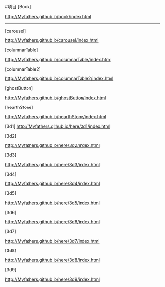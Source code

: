 #项目
[Book]

http://Myfathers.github.io/book/index.html
<hr>

[carousel]

http://Myfathers.github.io/carousel/index.html

[columnarTable]

http://Myfathers.github.io/columnarTable/index.html

[columnarTable2]

http://Myfathers.github.io/columnarTable2/index.html

[ghostButton]

http://Myfathers.github.io/ghostButton/index.html

[hearthStone]

http://Myfathers.github.io/hearthStone/index.html

[3d1]
http://Myfathers.github.io/here/3d1/index.html

[3d2]

http://Myfathers.github.io/here/3d2/index.html

[3d3]

http://Myfathers.github.io/here/3d3/index.html

[3d4]

http://Myfathers.github.io/here/3d4/index.html

[3d5]

http://Myfathers.github.io/here/3d5/index.html

[3d6]

http://Myfathers.github.io/here/3d6/index.html

[3d7]

http://Myfathers.github.io/here/3d7/index.html

[3d8]

http://Myfathers.github.io/here/3d8/index.html

[3d9]

http://Myfathers.github.io/here/3d9/index.html